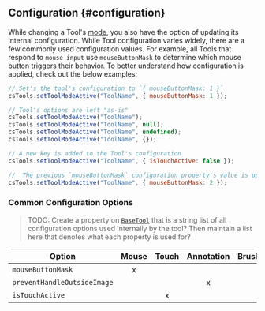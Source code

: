 ## Configuration {#configuration}

While changing a Tool's [mode](index.md#modes), you also have the option of updating its internal configuration. While Tool configuration varies widely, there are a few commonly used configuration values. For example, all Tools that respond to `mouse input` use `mouseButtonMask` to determine which mouse button triggers their behavior. To better understand how configuration is applied, check out the below examples:

```js
// Set's the tool's configuration to `{ mouseButtonMask: 1 }`
csTools.setToolModeActive("ToolName", { mouseButtonMask: 1 });

// Tool's options are left "as-is"
csTools.setToolModeActive("ToolName");
csTools.setToolModeActive("ToolName", null);
csTools.setToolModeActive("ToolName", undefined);
csTools.setToolModeActive("ToolName", {});

// A new key is added to the Tool's configuration
csTools.setToolModeActive("ToolName", { isTouchActive: false });

//  The previous `mouseButtonMask` configuration property's value is updated to `2`
csTools.setToolModeActive("ToolName", { mouseButtonMask: 2 });
```

### Common Configuration Options

> TODO: Create a property on [`BaseTool`](../tool-types/index.md#base-tool) that is a string list of all configuration options used internally by the tool? Then maintain a list here that denotes what each property is used for?

| Option                      | Mouse | Touch | Annotation | Brush |
| --------------------------- | :---: | :---: | :--------: | :---: |
| `mouseButtonMask`           |   x   |       |            |       |
| `preventHandleOutsideImage` |       |       |     x      |       |
| `isTouchActive`             |       |   x   |            |       |
